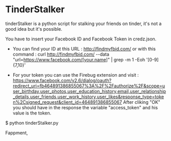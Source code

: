 # TinderStalker
tinderStalker is a python script for stalking your friends on tinder, it's not a good idea but it's possible.


You have to insert your Facebook ID and Facebook Token in credz.json.

- You can find your ID at this URL : http://findmyfbid.com/
or with this command : curl http://findmyfbid.com/ --data "url=https://www.facebook.com/[your.name]" | grep -m 1 -Eoh '[0-9]{7,10}'

- For your token you can use the Firebug extension and visit : https://www.facebook.com/v2.6/dialog/oauth?redirect_uri=fb464891386855067%3A%2F%2Fauthorize%2F&scope=user_birthday,user_photos,user_education_history,email,user_relationship_details,user_friends,user_work_history,user_likes&response_type=token%2Csigned_request&client_id=464891386855067
  After cliking "OK" you should have in the response the variable "access_token" and his value is the token. 

$ python tinderStalker.py

Fappment,
